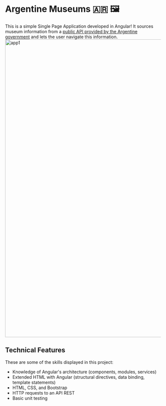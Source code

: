 # Argentine Museums :argentina: 🖼
This is a simple Single Page Application developed in Angular! It sources museum information from a [public API provided by the Argentine government](https://www.cultura.gob.ar/api/v2.0/) and lets the user navigate this information.
<img width="960" alt="app1" src="https://user-images.githubusercontent.com/103398826/213904987-ced8d941-5afd-4689-b8ed-7e2d68dc3c98.png">
## Technical Features
These are some of the skills displayed in this project:
* Knowledge of Angular's architecture (components, modules, services)
* Extended HTML with Angular (structural directives, data binding, template statements)
* HTML, CSS, and Bootstrap
* HTTP requests to an API REST
* Basic unit testing
